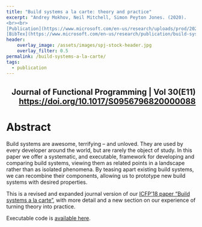 ```yaml
---
title: "Build systems a la carte: theory and practice"
excerpt: "Andrey Mokhov, Neil Mitchell, Simon Peyton Jones. (2020).
<br><br>
[Publication](https://www.microsoft.com/en-us/research/uploads/prod/2020/04/build-systems-jfp.pdf){: .btn .btn--info ..btn--large}
[BibTex](https://www.microsoft.com/en-us/research/publication/build-systems-a-la-carte/bibtex/){: .btn .btn--info ..btn--large}"
header:
    overlay_image: /assets/images/spj-stock-header.jpg 
    overlay_filter: 0.5
permalink: /build-systems-a-la-carte/
tags: 
  - publication 
---
```

<div style="text-align: right"><h2>Journal of Functional Programming | Vol 30(E11) <br> <a href ="https://doi.org/10.1017/S0956796820000088">https://doi.org/10.1017/S0956796820000088</a></h2></div>


# Abstract
Build systems are awesome, terrifying – and unloved. They are used by every developer around the world, but are rarely the object of study. In this paper we offer a systematic, and executable, framework for developing and comparing build systems, viewing them as related points in a landscape rather than as isolated phenomena. By teasing apart existing build systems, we can recombine their components, allowing us to prototype new build systems with desired properties.

This is a revised and expanded journal version of our [ICFP’18 paper “Build systems a la carte”](https://www.microsoft.com/en-us/research/publication/build-systems-la-carte/), with more detail and a new section on our experience of turning theory into practice.

Executable code is [available here](https://github.com/snowleopard/build/releases/tag/jfp-preprint).


